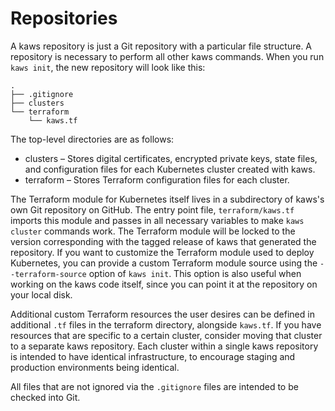 # Repositories

A kaws repository is just a Git repository with a particular file structure.
A repository is necessary to perform all other kaws commands.
When you run `kaws init`, the new repository will look like this:
```
.
├── .gitignore
├── clusters
└── terraform
    └── kaws.tf
```

The top-level directories are as follows:

* clusters – Stores digital certificates, encrypted private keys, state files, and configuration files for each Kubernetes cluster created with kaws.
* terraform – Stores Terraform configuration files for each cluster.

The Terraform module for Kubernetes itself lives in  a subdirectory of kaws's own Git repository on GitHub.
The entry point file, `terraform/kaws.tf` imports this module and passes in all necessary variables to make `kaws cluster` commands work.
The Terraform module will be locked to the version corresponding with the tagged release of kaws that generated the repository.
If you want to customize the Terraform module used to deploy Kubernetes, you can provide a custom Terraform module source using the `--terraform-source` option of `kaws init`.
This option is also useful when working on the kaws code itself, since you can point it at the repository on your local disk.

Additional custom Terraform resources the user desires can be defined in additional `.tf` files in the terraform directory, alongside `kaws.tf`.
If you have resources that are specific to a certain cluster, consider moving that cluster to a separate kaws repository.
Each cluster within a single kaws repository is intended to have identical infrastructure, to encourage staging and production environments being identical.

All files that are not ignored via the `.gitignore` files are intended to be checked into Git.

